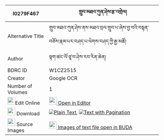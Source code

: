 |I0279F467|གྲུབ་མཐའ་ཀུན་ཤེས་རྩ་འགྲེལ། 
| --- | --- 
|Alternative Title |གྲུབ་མཐའ་ཀུན་ཤེས་ནས་མཐའ་བྲལ་གྲུབ་པ་ཞེས་བྱ་བའི་བསྟན་བཅོས་རྣམ་པར་བཤད་པ་ལེགས་བཤད་ཀྱི་རྒྱ་མཚོ།
|Author| སྟག་ཚང་ལོ་ཙཱ་བ་ཤེས་རབ་རིན་ཆེན།
|BDRC ID | W1CZ2515
|Creator | Google OCR
|Number of Volumes| 1
|<img width="25" src="https://img.icons8.com/color/25/000000/edit-property.png">Edit Online| [<img width="25" src="https://avatars.githubusercontent.com/u/45091458?s=200&v=4"> Open in Editor](http://editor.openpecha.org/I0279F467)
|<img width="25" src="https://img.icons8.com/fluent/48/000000/download-2.png"/>  Download | [![](https://img.icons8.com/color/20/000000/txt.png)Plain Text](https://github.com/Openpecha/I0279F467/releases/download/v1/drubta_kunshe_tsadrel_plain_I0279F467.zip), [![](https://img.icons8.com/color/20/000000/txt.png)Text with Pagination](https://github.com/Openpecha/I0279F467/releases/download/v1/drubta_kunshe_tsadrel_pages_I0279F467.zip)
|<img width="25" src="https://img.icons8.com/plasticine/100/000000/pictures-folder.png"/>  Source Images | [<img width="25" src="https://library.bdrc.io/icons/BUDA-small.svg"> Images of text file open in BUDA](https://library.bdrc.io/show/bdr:W1CZ2515)